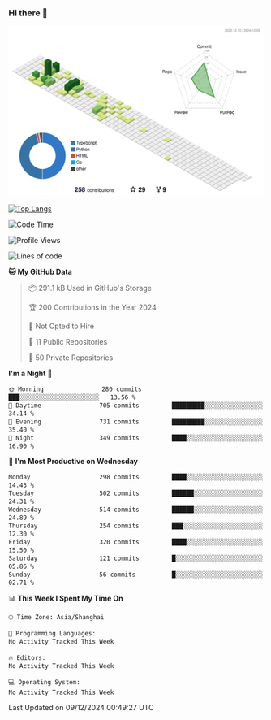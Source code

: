 ### Hi there 👋

![](./profile-3d-contrib/profile-green-animate.svg)

 

[![Top Langs](https://github-readme-stats.vercel.app/api/top-langs/?username=fly2tomato)](https://github.com/anuraghazra/github-readme-stats)


 

<!--START_SECTION:waka-->
![Code Time](http://img.shields.io/badge/Code%20Time-5%20hrs%2042%20mins-blue)

![Profile Views](http://img.shields.io/badge/Profile%20Views-0-blue)

![Lines of code](https://img.shields.io/badge/From%20Hello%20World%20I%27ve%20Written-522.1%20thousand%20lines%20of%20code-blue)

**🐱 My GitHub Data** 

> 📦 291.1 kB Used in GitHub's Storage 
 > 
> 🏆 200 Contributions in the Year 2024
 > 
> 🚫 Not Opted to Hire
 > 
> 📜 11 Public Repositories 
 > 
> 🔑 50 Private Repositories 
 > 
**I'm a Night 🦉** 

```text
🌞 Morning                280 commits         ███░░░░░░░░░░░░░░░░░░░░░░   13.56 % 
🌆 Daytime                705 commits         █████████░░░░░░░░░░░░░░░░   34.14 % 
🌃 Evening                731 commits         █████████░░░░░░░░░░░░░░░░   35.40 % 
🌙 Night                  349 commits         ████░░░░░░░░░░░░░░░░░░░░░   16.90 % 
```
📅 **I'm Most Productive on Wednesday** 

```text
Monday                   298 commits         ████░░░░░░░░░░░░░░░░░░░░░   14.43 % 
Tuesday                  502 commits         ██████░░░░░░░░░░░░░░░░░░░   24.31 % 
Wednesday                514 commits         ██████░░░░░░░░░░░░░░░░░░░   24.89 % 
Thursday                 254 commits         ███░░░░░░░░░░░░░░░░░░░░░░   12.30 % 
Friday                   320 commits         ████░░░░░░░░░░░░░░░░░░░░░   15.50 % 
Saturday                 121 commits         █░░░░░░░░░░░░░░░░░░░░░░░░   05.86 % 
Sunday                   56 commits          █░░░░░░░░░░░░░░░░░░░░░░░░   02.71 % 
```


📊 **This Week I Spent My Time On** 

```text
🕑︎ Time Zone: Asia/Shanghai

💬 Programming Languages: 
No Activity Tracked This Week

🔥 Editors: 
No Activity Tracked This Week

💻 Operating System: 
No Activity Tracked This Week
```


 Last Updated on 09/12/2024 00:49:27 UTC
<!--END_SECTION:waka-->
